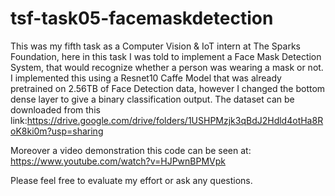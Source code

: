 # tsf-task05-facemaskdetection

This was my fifth task as a Computer Vision & IoT intern at The Sparks Foundation, here in this task I was told to implement a Face Mask Detection System, that would recognize whether a person was wearing a mask or not. I implemented this using a Resnet10 Caffe Model that was already pretrained on 2.56TB of Face Detection data, however I changed the bottom dense layer to give a binary classification output. The dataset can be downloaded from this link:https://drive.google.com/drive/folders/1USHPMzjk3qBdJ2Hdld4otHa8RoK8ki0m?usp=sharing

Moreover a video demonstration this code can be seen at: https://www.youtube.com/watch?v=HJPwnBPMVpk

Please feel free to evaluate my effort or ask any questions.
